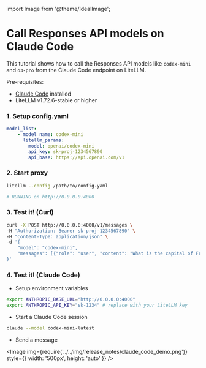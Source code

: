 import Image from '@theme/IdealImage';

# Call Responses API models on Claude Code

This tutorial shows how to call the Responses API models like `codex-mini` and `o3-pro` from the Claude Code endpoint on LiteLLM.


Pre-requisites:

- [Claude Code](https://docs.anthropic.com/en/docs/claude-code/overview) installed
- LiteLLM v1.72.6-stable or higher


### 1. Setup config.yaml

```yaml
model_list:
    - model_name: codex-mini    
      litellm_params:
        model: openai/codex-mini
        api_key: sk-proj-1234567890
        api_base: https://api.openai.com/v1
```

### 2. Start proxy

```bash
litellm --config /path/to/config.yaml

# RUNNING on http://0.0.0.0:4000
```

### 3. Test it! (Curl)

```bash
curl -X POST http://0.0.0.0:4000/v1/messages \
-H "Authorization: Bearer sk-proj-1234567890" \
-H "Content-Type: application/json" \
-d '{
    "model": "codex-mini",
    "messages": [{"role": "user", "content": "What is the capital of France?"}]
}'
```

### 4. Test it! (Claude Code)

- Setup environment variables

```bash
export ANTHROPIC_BASE_URL="http://0.0.0.0:4000"
export ANTHROPIC_API_KEY="sk-1234" # replace with your LiteLLM key
```

- Start a Claude Code session

```bash
claude --model codex-mini-latest
```

- Send a message

<Image img={require('../../img/release_notes/claude_code_demo.png')} style={{ width: '500px', height: 'auto' }} />